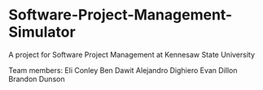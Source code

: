 # Software-Project-Management-Simulator

A project for Software Project Management at Kennesaw State University

Team members:
Eli Conley
Ben Dawit
Alejandro Dighiero
Evan Dillon
Brandon Dunson
